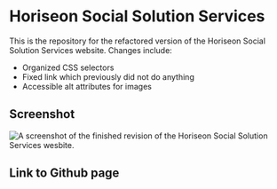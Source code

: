 # Horiseon Social Solution Services

This is the repository for the refactored version of the Horiseon Social Solution Services website. Changes include:

* Organized CSS selectors
* Fixed link which previously did not do anything
* Accessible alt attributes for images

## Screenshot

![A screenshot of the finished revision of the Horiseon Social Solution Services wesbite.](https://media.discordapp.net/attachments/1202382459103219742/1228169423693676584/screenshot.png?ex=662b10e8&is=66189be8&hm=5c01d8c5014923e4527f1d184a57cdd0e99b1edc984d28e4a2b57715a2426c51&=&format=webp&quality=lossless&width=432&height=461)
## Link to Github page

